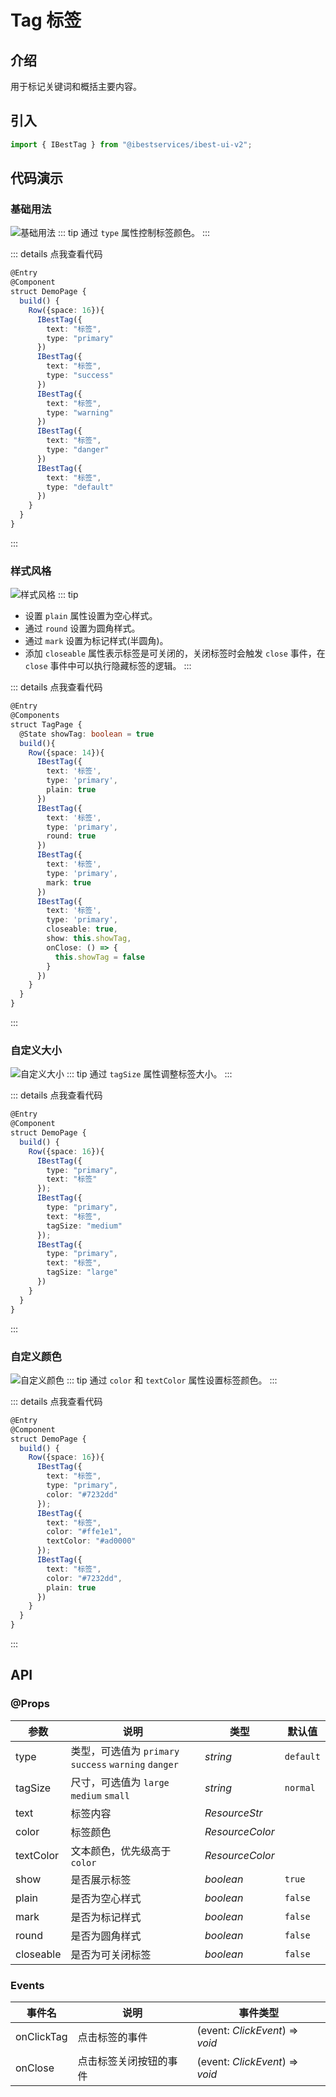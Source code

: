 # Tag 标签

## 介绍

用于标记关键词和概括主要内容。

## 引入

```ts
import { IBestTag } from "@ibestservices/ibest-ui-v2";
```

## 代码演示

### 基础用法

![基础用法](./images/basic-tag.png)
::: tip
通过 `type` 属性控制标签颜色。
:::

::: details 点我查看代码
```ts
@Entry
@Component
struct DemoPage {
  build() {
    Row({space: 16}){
      IBestTag({
        text: "标签",
        type: "primary"
      })
      IBestTag({
        text: "标签",
        type: "success"
      })
      IBestTag({
        text: "标签",
        type: "warning"
      })
      IBestTag({
        text: "标签",
        type: "danger"
      })
      IBestTag({
        text: "标签",
        type: "default"
      })
    }
  }
}
```
:::

### 样式风格

![样式风格](./images/styles-tag.png)
::: tip
- 设置 `plain` 属性设置为空心样式。
- 通过 `round` 设置为圆角样式。
- 通过 `mark` 设置为标记样式(半圆角)。
- 添加 `closeable` 属性表示标签是可关闭的，关闭标签时会触发 `close` 事件，在 `close` 事件中可以执行隐藏标签的逻辑。
:::

::: details 点我查看代码
```ts
@Entry
@Components
struct TagPage {
  @State showTag: boolean = true
  build(){
    Row({space: 14}){
      IBestTag({
        text: '标签',
        type: 'primary',
        plain: true
      })
      IBestTag({
        text: '标签',
        type: 'primary',
        round: true
      })
      IBestTag({
        text: '标签',
        type: 'primary',
        mark: true
      })
      IBestTag({
        text: '标签',
        type: 'primary',
        closeable: true,
        show: this.showTag,
        onClose: () => {
          this.showTag = false
        }
      })
    }
  }
}
```
:::

### 自定义大小

![自定义大小](./images/size-tag.png)
::: tip
通过 `tagSize` 属性调整标签大小。
:::

::: details 点我查看代码
```ts
@Entry
@Component
struct DemoPage {
  build() {
    Row({space: 16}){
      IBestTag({
        type: "primary",
        text: "标签"
      });
      IBestTag({
        type: "primary",
        text: "标签",
        tagSize: "medium"
      });
      IBestTag({
        type: "primary",
        text: "标签",
        tagSize: "large"
      })
    }
  }
}
```
:::

### 自定义颜色

![自定义颜色](./images/color-tag.png)
::: tip
通过 `color` 和 `textColor` 属性设置标签颜色。
:::

::: details 点我查看代码
```ts
@Entry
@Component
struct DemoPage {
  build() {
    Row({space: 16}){
      IBestTag({
        text: "标签",
        type: "primary",
        color: "#7232dd"
      });
      IBestTag({
        text: "标签",
        color: "#ffe1e1",
        textColor: "#ad0000"
      });
      IBestTag({
        text: "标签",
        color: "#7232dd",
        plain: true
      })
    }
  }
}
```
:::

## API

### @Props

| 参数      | 说明                                                  | 类型      | 默认值    |
| --------- | ----------------------------------------------------- | --------- | --------- |
| type      | 类型，可选值为 `primary` `success` `warning` `danger` | _string_  | `default` |
| tagSize   | 尺寸，可选值为 `large` `medium` `small`               | _string_  | `normal`  |
| text      | 标签内容                                             | _ResourceStr_  |           |
| color     | 标签颜色                                             | _ResourceColor_  |     |
| textColor | 文本颜色，优先级高于 `color`                           | _ResourceColor_  |     |
| show      | 是否展示标签                                          | _boolean_ | `true`    |
| plain     | 是否为空心样式                                        | _boolean_ | `false`   |
| mark      | 是否为标记样式                                        | _boolean_ | `false`   |
| round     | 是否为圆角样式                                        | _boolean_ | `false`   |
| closeable | 是否为可关闭标签                                      | _boolean_ | `false`   |

### Events

| 事件名     | 说明                   | 事件类型                        |
| ---------- | ----------------------| ------------------------------- |
| onClickTag | 点击标签的事件          | (event: _ClickEvent_) => _void_ |
| onClose    | 点击标签关闭按钮的事件   | (event: _ClickEvent_) => _void_ |